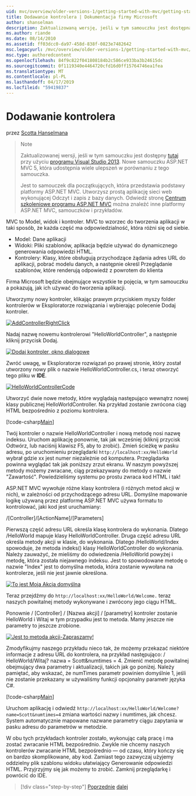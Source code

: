 ```yaml
---
uid: mvc/overview/older-versions-1/getting-started-with-mvc/getting-started-with-mvc-part2
title: Dodawanie kontrolera | Dokumentacja firmy Microsoft
author: shanselman
description: Zaktualizowaną wersję, jeśli w tym samouczku jest dostępna w tym miejscu za pomocą programu Visual Studio 2013. Nowe samouczku ASP.NET MVC 5, która udostępnia wiele ulepszeń w porównaniu z t...
ms.author: riande
ms.date: 08/14/2010
ms.assetid: ff03dcc0-da97-458d-838f-0823e7482642
msc.legacyurl: /mvc/overview/older-versions-1/getting-started-with-mvc/getting-started-with-mvc-part2
msc.type: authoredcontent
ms.openlocfilehash: 84f9c822f041808184b2c586ce933ba3b24615dc
ms.sourcegitcommit: 0f1119340e4464720cfd16d0ff15764746ea1fea
ms.translationtype: MT
ms.contentlocale: pl-PL
ms.lasthandoff: 04/17/2019
ms.locfileid: "59419837"
---
```

# <a name="adding-a-controller"></a>Dodawanie kontrolera

przez [Scotta Hanselmana](https://github.com/shanselman)

> > [!NOTE]
> > Zaktualizowanej wersji, jeśli w tym samouczku jest dostępny [tutaj](../../getting-started/introduction/getting-started.md) przy użyciu [programu Visual Studio 2013](https://my.visualstudio.com/Downloads?q=visual%20studio%202013). Nowe samouczku ASP.NET MVC 5, która udostępnia wiele ulepszeń w porównaniu z tego samouczka.
>
>
> Jest to samouczek dla początkujących, która przedstawia podstawy platformy ASP.NET MVC. Utworzysz prostą aplikację sieci web wykonującej Odczyt i zapis z bazy danych. Odwiedź stronę [Centrum szkoleniowe programu ASP.NET MVC](../../../index.md) można znaleźć inne platformy ASP.NET MVC, samouczków i przykładów.


MVC to Model, widok i kontroler. MVC to wzorzec do tworzenia aplikacji w taki sposób, że każda część ma odpowiedzialność, która różni się od siebie.

- Model: Dane aplikacji
- Widoki: Pliki szablonów, aplikacja będzie używać do dynamicznego generowania odpowiedzi HTML.
- Kontrolery: Klasy, które obsługują przychodzące żądania adres URL do aplikacji, pobrać modelu danych, a następnie określ Przeglądanie szablonów, które renderują odpowiedź z powrotem do klienta

Firma Microsoft będzie obejmujące wszystkie te pojęcia, w tym samouczku a pokazują, jak ich używać do tworzenia aplikacji.

Utworzymy nowy kontroler, klikając prawym przyciskiem myszy folder kontrolerów w Eksploratorze rozwiązania i wybierając polecenie Dodaj kontroler.

[![AddControllerRightClick](getting-started-with-mvc-part2/_static/image2.png)](getting-started-with-mvc-part2/_static/image1.png)

Nadaj nazwę nowemu kontrolerowi "HelloWorldController", a następnie kliknij przycisk Dodaj.

[![Dodaj kontroler, okno dialogowe](getting-started-with-mvc-part2/_static/image4.png)](getting-started-with-mvc-part2/_static/image3.png)

Zwróć uwagę, w Eksploratorze rozwiązań po prawej stronie, który został utworzony nowy plik o nazwie HelloWorldController.cs, i teraz otworzyć tego pliku w **IDE**.

[![HelloWorldControllerCode](getting-started-with-mvc-part2/_static/image6.png)](getting-started-with-mvc-part2/_static/image5.png)

Utworzyć dwie nowe metody, które wyglądają następująco wewnątrz nowej klasy publicznej HelloWorldController. Na przykład zostanie zwrócona ciąg HTML bezpośrednio z poziomu kontrolera.

[!code-csharp[Main](getting-started-with-mvc-part2/samples/sample1.cs)]

Twój kontroler o nazwie HelloWorldController i nową metodę nosi nazwę indeksu. Uruchom aplikację ponownie, tak jak wcześniej (kliknij przycisk Odtwórz, lub naciśnij klawisz F5, aby to zrobić). Zmień ścieżkę w pasku adresu, po uruchomieniu przeglądarki `http://localhost:xx/HelloWorld` wybrał gdzie xx jest numer niezależnie od komputera. Przeglądarka powinna wyglądać tak jak poniższy zrzut ekranu. W naszym powyższej metody możemy zwracane, ciąg przekazywany do metody o nazwie "Zawartość". Powiedzieliśmy systemu po prostu zwraca kod HTML i tak!

ASP.NET MVC wywołuje różne klasy kontrolera (i różnych metod akcji w nich), w zależności od przychodzącego adresu URL. Domyślne mapowanie logikę używaną przez platformę ASP.NET MVC używa formatu to kontrolować, jaki kod jest uruchamiany:

/[Controller]/[ActionName]/[Parameters]

Pierwszą część adresu URL określa klasę kontrolera do wykonania. Dlatego /HelloWorld mapuje klasy HelloWorldController. Druga część adresu URL określa metody akcji w klasie, do wykonania. Dlatego /HelloWorld/Index spowoduje, że metoda indeks() klasy HelloWorldController do wykonania. Należy zauważyć, że mieliśmy do odwiedzenia /HelloWorld powyżej i metodę, która została niejawnego indeksu. Jest to spowodowane metodę o nazwie "Index" jest to domyślna metoda, która zostanie wywołana na kontrolerze, jeśli nie jest jawnie określona.

[![To jest Moja Akcja domyślna](getting-started-with-mvc-part2/_static/image8.png)](getting-started-with-mvc-part2/_static/image7.png)

Teraz przejdźmy do `http://localhost:xx/HelloWorld/Welcome.` teraz naszych powitalnej metody wykonywane i zwrócony jego ciągu HTML.

Ponownie / [Controller] / [Nazwa akcji] / [parametry] kontroler zostanie HelloWorld i Witaj w tym przypadku jest to metoda. Mamy jeszcze nie parametry to jeszcze zrobione.

[![Jest to metoda akcji-Zapraszamy!](getting-started-with-mvc-part2/_static/image10.png)](getting-started-with-mvc-part2/_static/image9.png)

Zmodyfikujmy naszego przykładu nieco tak, że możemy przekazać niektóre informacje z adresu URL do kontrolera, na przykład następująco: / HelloWorld/Witaj? nazwa = Scott&amp;numtimes = 4. Zmienić metodę powitalnej obejmujący dwa parametry i aktualizacji, takich jak go poniżej. Należy pamiętać, aby wskazać, że numTimes parametr powinien domyślnie 1, jeśli nie zostanie przekazany w używaliśmy funkcji opcjonalny parametr języka C#.

[!code-csharp[Main](getting-started-with-mvc-part2/samples/sample2.cs)]

Uruchom aplikację i odwiedź `http://localhost:xx/HelloWorld/Welcome?name=Scott&numtimes=4` zmiana wartości nazwy i numtimes, jak chcesz. System automatycznie mapowane nazwane parametry ciągu zapytania w pasku adresu do parametrów w metodzie.

W obu tych przykładach kontroler zostało, wykonując całą pracę i ma zostać zwracanie HTML bezpośrednio. Zwykle nie chcemy naszych kontrolerów zwracanie HTML bezpośrednio — od czasu, który kończy się on bardzo skomplikowane, aby kod. Zamiast tego zazwyczaj użyjemy oddzielny plik szablonu widoku ułatwiający Generowanie odpowiedzi HTML. Przyjrzyjmy się jak możemy to zrobić. Zamknij przeglądarkę i powrócić do IDE.

> [!div class="step-by-step"]
> [Poprzednie](getting-started-with-mvc-part1.md)
> [dalej](getting-started-with-mvc-part3.md)
